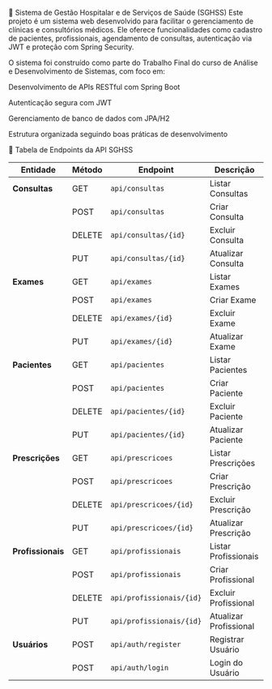 🏥 Sistema de Gestão Hospitalar e de Serviços de Saúde (SGHSS)
Este projeto é um sistema web desenvolvido para facilitar o gerenciamento de clínicas e consultórios médicos. Ele oferece funcionalidades como cadastro de pacientes, profissionais, agendamento de consultas, autenticação via JWT e proteção com Spring Security.

O sistema foi construído como parte do Trabalho Final do curso de Análise e Desenvolvimento de Sistemas, com foco em:

Desenvolvimento de APIs RESTful com Spring Boot

Autenticação segura com JWT

Gerenciamento de banco de dados com JPA/H2

Estrutura organizada seguindo boas práticas de desenvolvimento

📌 Tabela de Endpoints da API SGHSS

| Entidade          | Método | Endpoint              | Descrição              |
| ----------------- | ------ | --------------------- | ---------------------- |
| **Consultas**     | GET    | `api/consultas`          | Listar Consultas       |
|                   | POST   | `api/consultas`          | Criar Consulta         |
|                   | DELETE | `api/consultas/{id}`     | Excluir Consulta       |
|                   | PUT    | `api/consultas/{id}`     | Atualizar Consulta     |
| **Exames**        | GET    | `api/exames`             | Listar Exames          |
|                   | POST   | `api/exames`             | Criar Exame            |
|                   | DELETE | `api/exames/{id}`        | Excluir Exame          |
|                   | PUT    | `api/exames/{id}`        | Atualizar Exame        |
| **Pacientes**     | GET    | `api/pacientes`          | Listar Pacientes       |
|                   | POST   | `api/pacientes`          | Criar Paciente         |
|                   | DELETE | `api/pacientes/{id}`     | Excluir Paciente       |
|                   | PUT    | `api/pacientes/{id}`     | Atualizar Paciente     |
| **Prescrições**   | GET    | `api/prescricoes`        | Listar Prescrições     |
|                   | POST   | `api/prescricoes`        | Criar Prescrição       |
|                   | DELETE | `api/prescricoes/{id}`   | Excluir Prescrição     |
|                   | PUT    | `api/prescricoes/{id}`   | Atualizar Prescrição   |
| **Profissionais** | GET    | `api/profissionais`      | Listar Profissionais   |
|                   | POST   | `api/profissionais`      | Criar Profissional     |
|                   | DELETE | `api/profissionais/{id}` | Excluir Profissional   |
|                   | PUT    | `api/profissionais/{id}` | Atualizar Profissional |
| **Usuários**      | POST   | `api/auth/register`      | Registrar Usuário      |
|                   | POST   | `api/auth/login`         | Login do Usuário       |
